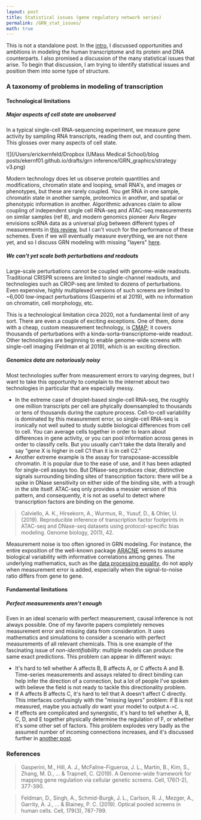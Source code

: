 ```yaml
---
layout: post
title: Statistical issues (gene regulatory network series)
permalink: /GRN_stat_issues/
math: true
---
```


This is not a standalone post. In the [intro](https://ekernf01.github.io/GRN_intro), I discussed opportunities and ambitions in modeling the human transcriptome and its protein and DNA counterparts. I also promised a discussion of the many statistical issues that arise. To begin that discussion, I am trying to identify statistical issues and position them into some type of structure.

### A taxonomy of problems in modeling of transcription

#### Technological limitations

##### Major aspects of cell state are unobserved

In a typical single-cell RNA-sequencing experiment, we measure gene activity by sampling RNA transcripts, reading them out, and counting them. This glosses over many aspects of cell state. 

![](/Users/erickernfeld/Dropbox (UMass Medical School)/blog posts/ekernf01.github.io/drafts/grn inference/GRN_graphics/strategy v3.png)

Modern technology does let us observe protein quantities and modifications, chromatin state and looping, small RNA's, and images or phenotypes, but these are rarely coupled. You get RNA in one sample, chromatin state in another sample, proteomics in another, and spatial or phenotypic information in another. Algorithmic advances claim to allow coupling of independent single cell RNA-seq and ATAC-seq measurements on similar samples (ref 8), and modern genomics pioneer Aviv Regev envisions scRNA data as a universal plug between different types of measurements in [this review](https://www.nature.com/articles/nature21350), but I can't vouch for the performance of these schemes. Even if we will eventually measure everything, we are not there yet, and so I discuss GRN modeling with missing "layers" [here](https://ekernf01.github.io/GRN_missing). 

##### We can't yet scale both perturbations and readouts

 Large-scale perturbations cannot be coupled with genome-wide readouts. Traditional CRISPR screens are limited to single-channel readouts, and technologies such as CROP-seq are limited to dozens of perturbations. Even expensive, highly multiplexed versions of such screens are limited to ~6,000 low-impact perturbations (Gasperini et al 2019), with no information on chromatin, cell morphology, etc. 

This is a technological limitation circa 2020, not a fundamental limit of any sort. There are even a couple of exciting exceptions. One of them, done with a cheap, custom measurement technology, is [CMAP](https://clue.io/cmap); it covers thousands of perturbations with a kinda-sorta-transcriptome-wide readout. Other technologies are beginning to enable genome-wide screens with single-cell imaging (Feldman et al 2019), which is an exciting direction. 

##### Genomics data are notoriously noisy

Most technologies suffer from measurement errors to varying degrees, but I want to take this opportunity to complain to the internet about two technologies in particular that are especially messy. 

- In the extreme case of droplet-based single-cell RNA-seq, the roughly one million transcripts per cell are phyically downsampled to thousands or tens of thousands during the capture process. Cell-to-cell variability is dominated by this measurement error, so single-cell RNA-seq is ironically not well suited to study subtle biological differences from cell to cell. You can average cells together in order to learn about differences in gene activity, or you can pool information across genes in order to classify cells. But you usually can't take the data literally and say "gene X is higher in cell C1 than it is in cell C2."
- Another extreme example is the assay for transposase-accessible chromatin. It is popular due to the ease of use, and it has been adapted for single-cell assays too. But DNase-seq produces clear, distinctive signals surrounding binding sites of transcription factors: there will be a spike in DNase sensitivity on either side of the binding site, with a trough in the site itself. ATAC-seq only provides a messier version of this pattern, and consequently, it is not as useful to detect where transcription factors are binding on the genome.

 > Calviello, A. K., Hirsekorn, A., Wurmus, R., Yusuf, D., & Ohler, U. (2019). Reproducible inference of transcription factor footprints in ATAC-seq and DNase-seq datasets using protocol-specific bias modeling. Genome biology, 20(1), 42.

Measurement noise is too often ignored in GRN modeling. For instance, the entire exposition of the well-known package [ARACNE](https://www.ncbi.nlm.nih.gov/pmc/articles/PMC1810318/#B14) seems to assume biological variability with informative correlations among genes. The underlying mathematics, such as the [data processing equality](https://en.wikipedia.org/wiki/Data_processing_inequality), do not apply when measurement error is added, especially when the signal-to-noise ratio differs from gene to gene. 

#### Fundamental limitations

##### Perfect measurements aren't enough

Even in an ideal scenario with perfect measurement, causal inference is not always possible. One of my favorite papers completely removes measurement error and missing data from consideration. It uses mathematics and simulations to consider a scenario with perfect measurements of all relevant chemicals. This is one example of the fascinating issue of *non-identifiability*: multiple models can produce the same exact predictions. This problem can appear in different ways:

- It's hard to tell whether A affects B, B affects A, or C affects A and B. Time-series measurements and assays related to direct binding can help infer the direction of a connection, but a lot of people I've spoken with believe the field is not ready to tackle this directionality problem. 
- If A affects B affects C, it's hard to tell that A doesn't affect C directly. This interfaces confusingly with the "missing layers" problem: if B is not measured, maybe you actually *do* want your model to output `A->C`.
- If effects are complicated and synergistic, it's hard to tell whether A, B, C, D, and E together physically determine the regulation of F, or whether it's some other set of factors. This problem explodes very badly as the assumed number of incoming connections increases, and it's discussed further in [another post](https://ekernf01.github.io/GRN_akutsu). 


### References

> Gasperini, M., Hill, A. J., McFaline-Figueroa, J. L., Martin, B., Kim, S., Zhang, M. D., ... & Trapnell, C. (2019). A Genome-wide framework for mapping gene regulation via cellular genetic screens. Cell, 176(1-2), 377-390.

> Feldman, D., Singh, A., Schmid-Burgk, J. L., Carlson, R. J., Mezger, A., Garrity, A. J., ... & Blainey, P. C. (2019). Optical pooled screens in human cells. Cell, 179(3), 787-799.
